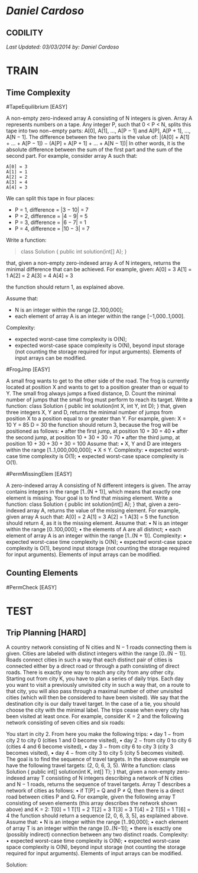 *Daniel Cardoso*
================
**CODILITY**
------------

*Last Updated: 03/03/2014*
*by: Daniel Cardoso*

TRAIN
=====
Time Complexity
---------------

#TapeEquilibrium [EASY]

A non-empty zero-indexed array A consisting of N integers is given. Array A represents numbers on a tape.
Any integer P, such that 0 < P < N, splits this tape into two non−empty parts: A[0], A[1], ..., A[P − 1] and A[P], A[P + 1], ..., A[N − 1].
The difference between the two parts is the value of: |(A[0] + A[1] + ... + A[P − 1]) − (A[P] + A[P + 1] + ... + A[N − 1])|
In other words, it is the absolute difference between the sum of the first part and the sum of the second part.
For example, consider array A such that:

	A[0] = 3
	A[1] = 1
	A[2] = 2
	A[3] = 4
	A[4] = 3  
	
We can split this tape in four places:

+	P = 1, difference = |3 − 10| = 7 
+	P = 2, difference = |4 − 9| = 5 
+	P = 3, difference = |6 − 7| = 1
+	P = 4, difference = |10 − 3| = 7 

Write a function:

>class Solution {
>	public int solution(int[] A);
>}

that, given a non-empty zero-indexed array A of N integers, returns the minimal difference that can be achieved.
For example, given:
	A[0] = 3
	A[1] = 1
	A[2] = 2
	A[3] = 4
	A[4] = 3
 
the function should return 1, as explained above.

Assume that:
+	N is an integer within the range [2..100,000];
+	each element of array A is an integer within the range [−1,000..1,000].

Complexity:
+	expected worst-case time complexity is O(N);
+	expected worst-case space complexity is O(N), beyond input storage (not counting the storage required for input arguments).
Elements of input arrays can be modified.

#FrogJmp [EASY]

A small frog wants to get to the other side of the road. The frog is currently located at position X and wants to get to a position greater than or equal to Y. The small frog always jumps a fixed distance, D.
Count the minimal number of jumps that the small frog must perform to reach its target.
Write a function:
class Solution { public int solution(int X, int Y, int D); }
that, given three integers X, Y and D, returns the minimal number of jumps from position X to a position equal to or greater than Y.
For example, given:
  X = 10
  Y = 85
  D = 30
the function should return 3, because the frog will be positioned as follows:
•	after the first jump, at position 10 + 30 = 40
•	after the second jump, at position 10 + 30 + 30 = 70
•	after the third jump, at position 10 + 30 + 30 + 30 = 100
Assume that:
•	X, Y and D are integers within the range [1..1,000,000,000];
•	X ≤ Y.
Complexity:
•	expected worst-case time complexity is O(1);
•	expected worst-case space complexity is O(1).

#PermMissingElem [EASY]

A zero-indexed array A consisting of N different integers is given. The array contains integers in the range [1..(N + 1)], which means that exactly one element is missing.
Your goal is to find that missing element.
Write a function:
class Solution { public int solution(int[] A); }
that, given a zero-indexed array A, returns the value of the missing element.
For example, given array A such that:
  A[0] = 2
  A[1] = 3
  A[2] = 1
  A[3] = 5
the function should return 4, as it is the missing element.
Assume that:
•	N is an integer within the range [0..100,000];
•	the elements of A are all distinct;
•	each element of array A is an integer within the range [1..(N + 1)].
Complexity:
•	expected worst-case time complexity is O(N);
•	expected worst-case space complexity is O(1), beyond input storage (not counting the storage required for input arguments).
Elements of input arrays can be modified.
	
Counting Elements
-----------------

#PermCheck [EASY]


TEST
====

Trip Planning [HARD]
--------------------

A country network consisting of N cities and N − 1 roads connecting them is given. Cities are labeled with distinct integers within the range [0..(N − 1)]. Roads connect cities in such a way that each distinct pair of cities is connected either by a direct road or through a path consisting of direct roads. There is exactly one way to reach any city from any other city.
Starting out from city K, you have to plan a series of daily trips. Each day you want to visit a previously unvisited city in such a way that, on a route to that city, you will also pass through a maximal number of other unvisited cities (which will then be considered to have been visited). We say that the destination city is our daily travel target.
In the case of a tie, you should choose the city with the minimal label. The trips cease when every city has been visited at least once.
For example, consider K = 2 and the following network consisting of seven cities and six roads:
 
You start in city 2. From here you make the following trips:
•	day 1 − from city 2 to city 0 (cities 1 and 0 become visited),
•	day 2 − from city 0 to city 6 (cities 4 and 6 become visited),
•	day 3 − from city 6 to city 3 (city 3 becomes visited),
•	day 4 − from city 3 to city 5 (city 5 becomes visited).
The goal is to find the sequence of travel targets. In the above example we have the following travel targets: (2, 0, 6, 3, 5).
Write a function:
class Solution { public int[] solution(int K, int[] T); }
that, given a non-empty zero-indexed array T consisting of N integers describing a network of N cities and N − 1 roads, returns the sequence of travel targets.
Array T describes a network of cities as follows:
•	if T[P] = Q and P ≠ Q, then there is a direct road between cities P and Q.
For example, given the following array T consisting of seven elements (this array describes the network shown above) and K = 2:
    T[0] = 1
    T[1] = 2
    T[2] = 3
    T[3] = 3
    T[4] = 2
    T[5] = 1
    T[6] = 4
the function should return a sequence [2, 0, 6, 3, 5], as explained above.
Assume that:
•	N is an integer within the range [1..90,000];
•	each element of array T is an integer within the range [0..(N−1)];
•	there is exactly one (possibly indirect) connection between any two distinct roads.
Complexity:
•	expected worst-case time complexity is O(N);
•	expected worst-case space complexity is O(N), beyond input storage (not counting the storage required for input arguments).
Elements of input arrays can be modified.

Solution:

